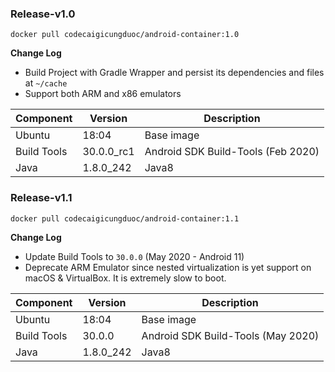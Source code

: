 ### Release-v1.0

```console
docker pull codecaigicungduoc/android-container:1.0
```

**Change Log**
* Build Project with Gradle Wrapper and persist its dependencies and files at `~/cache` 
* Support both ARM and x86 emulators 

| Component                   | Version      | Description                         |
|-----------------------------|--------------|-------------------------------------|
| Ubuntu                      | 18:04        | Base image                          |
| Build Tools                 | 30.0.0_rc1   | Android SDK Build-Tools (Feb 2020)  |
| Java                        | 1.8.0_242    | Java8                               |

### Release-v1.1
```console
docker pull codecaigicungduoc/android-container:1.1
```
**Change Log**
* Update Build Tools to `30.0.0` (May 2020 - Android 11)
* Deprecate ARM Emulator since nested virtualization is yet support on macOS & VirtualBox. It is extremely slow to boot.  

| Component                   | Version      | Description                         |
|-----------------------------|--------------|-------------------------------------|
| Ubuntu                      | 18:04        | Base image                          |
| Build Tools                 | 30.0.0       | Android SDK Build-Tools (May 2020)  |
| Java                        | 1.8.0_242    | Java8                               |